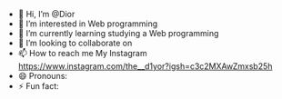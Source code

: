 - 👋 Hi, I’m @Dior
- 👀 I’m interested in Web programming
- 🌱 I’m currently learning studying a Web programming
- 💞️ I’m looking to collaborate on 
- 📫 How to reach me My Instagram https://www.instagram.com/the__d1yor?igsh=c3c2MXAwZmxsb25h
- 😄 Pronouns:
- ⚡ Fun fact: 

<!---
D100rr/D100rr is a ✨ special ✨ repository because its `README.md` (this file) appears on your GitHub profile.
You can click the Preview link to take a look at your changes.
--->
